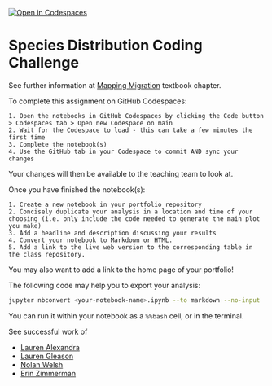 [![Open in Codespaces](https://classroom.github.com/assets/launch-codespace-2972f46106e565e64193e422d61a12cf1da4916b45550586e14ef0a7c637dd04.svg)](https://classroom.github.com/open-in-codespaces?assignment_repo_id=16193589)
# Species Distribution Coding Challenge

See further information at
[Mapping Migration](https://cu-esiil-edu.github.io/esiil-learning-portal/foundations/notebooks/03-species-distribution/species-distribution.html) textbook chapter.

To complete this assignment on GitHub Codespaces:

    1. Open the notebooks in GitHub Codespaces by clicking the Code button > Codespaces tab > Open new Codespace on main
    2. Wait for the Codespace to load - this can take a few minutes the first time
    3. Complete the notebook(s)
    4. Use the GitHub tab in your Codespace to commit AND sync your changes

Your changes will then be available to the teaching team to look at.

Once you have finished the notebook(s):

    1. Create a new notebook in your portfolio repository
    2. Concisely duplicate your analysis in a location and time of your choosing (i.e. only include the code needed to generate the main plot you make)
    3. Add a headline and description discussing your results
    4. Convert your notebook to Markdown or HTML.
    5. Add a link to the live web version to the corresponding table in the class repository.

You may also want to add a link to the home page of your portfolio!

The following code may help you to export your analysis:

```bash
jupyter nbconvert <your-notebook-name>.ipynb --to markdown --no-input
```

You can run it within your notebook as a `%%bash` cell, or in the terminal.

See successful work of 

- [Lauren Alexandra](https://github.com/lauren-alexandra/lauren-alexandra.github.io/tree/main/willow-flycatcher-distribution)
- [Lauren Gleason](https://github.com/earthlab-education/species-distribution-coding-challenge-brglea)
- [Nolan Welsh](https://github.com/earthlab-education/species-distribution-coding-challenge-npwelsh/blob/main/notebooks/sandhill-crane-migration-portfolio-post.ipynb)
- [Erin Zimmerman](https://github.com/earthlab-education/species-distribution-coding-challenge-ZimmZone)
